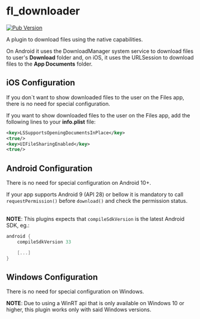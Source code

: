 # fl_downloader
[![Pub Version](https://img.shields.io/pub/v/fl_downloader)](https://pub.dev/packages/fl_downloader)

A plugin to download files using the native capabilities.

On Android it uses the DownloadManager system service to download files to user's **Download** folder and, on iOS, it uses the URLSession to download files to the **App Documents** folder.

## iOS Configuration

If you don`t want to show downloaded files to the user on the Files app, there is no need for special configuration.

If you want to show downloaded files to the user on the Files app, add the following lines to your **info.plist** file:

``` xml
<key>LSSupportsOpeningDocumentsInPlace</key>
<true/>
<key>UIFileSharingEnabled</key>
<true/>
```

## Android Configuration

There is no need for special configuration on Android 10+.

If your app supports Android 9 (API 28) or bellow it is mandatory to call `requestPermission()` before `download()` and check the permission status.<br><br>

**NOTE**: This plugins expects that `compileSdkVersion` is the latest Android SDK, eg.:
```groovy
android {
    compileSdkVersion 33

    [...]
}
```

## Windows Configuration

There is no need for special configuration on Windows.

**NOTE**: Due to using a WinRT api that is only available on Windows 10 or higher, this plugin works only with said Windows versions.
